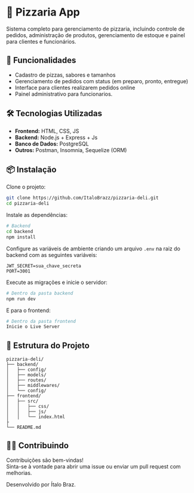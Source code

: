 # 🍕 Pizzaria App

Sistema completo para gerenciamento de pizzaria, incluindo controle de pedidos, administração de produtos, gerenciamento de estoque e painel para clientes e funcionários.

## 🚀 Funcionalidades

- Cadastro de pizzas, sabores e tamanhos  
- Gerenciamento de pedidos com status (em preparo, pronto, entregue)  
- Interface para clientes realizarem pedidos online  
- Painel administrativo para funcionarios.

## 🛠️ Tecnologias Utilizadas

- **Frontend:** HTML, CSS, JS
- **Backend:** Node.js + Express + Js
- **Banco de Dados:** PostgreSQL  
- **Outros:** Postman, Insomnia, Sequelize (ORM)

## 📦 Instalação

Clone o projeto:

```bash
git clone https://github.com/ItaloBrazz/pizzaria-deli.git
cd pizzaria-deli
```

Instale as dependências:

```bash
# Backend
cd backend
npm install
```

Configure as variáveis de ambiente criando um arquivo `.env` na raiz do backend com as seguintes variáveis:

```env
JWT_SECRET=sua_chave_secreta
PORT=3001
```

Execute as migrações e inicie o servidor:

```bash
# Dentro da pasta backend
npm run dev
```

E para o frontend:

```bash
# Dentro da pasta frontend
Inicie o Live Server
```

## 📂 Estrutura do Projeto

```
pizzaria-deli/
├── backend/
│   ├── config/
│   ├── models/
│   ├── routes/
│   ├── middlewares/
│   └── config/
├── frontend/
│   ├── src/
│   │   ├── css/
│   │   ├── js/
│   │   └── index.html
├
└── README.md
```

## 🧑‍🍳 Contribuindo

Contribuições são bem-vindas!  
Sinta-se à vontade para abrir uma issue ou enviar um pull request com melhorias.

Desenvolvido por Ítalo Braz.
